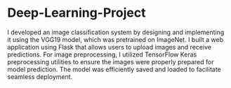 # Deep-Learning-Project
I developed an image classification system by designing and implementing it using the VGG19 model, which was pretrained on ImageNet. I built a web application using Flask that allows users to upload images and receive predictions. For image preprocessing, I utilized TensorFlow Keras preprocessing utilities to ensure the images were properly prepared for model prediction. The model was efficiently saved and loaded to facilitate seamless deployment.
